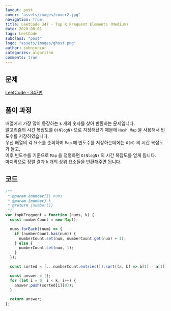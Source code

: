 ```yaml
---
layout: post
cover: "assets/images/cover2.jpg"
navigation: True
title: LeetCode 347 - Top K Frequent Elements (Medium)
date: 2020-08-01
tags: LeetCode
subclass: "post"
logo: "assets/images/ghost.png"
author: sohnjunior
categories: algorithm
comments: true
---
```


## 문제

[LeetCode - 347번](https://leetcode.com/problems/top-k-frequent-elements/)

## 풀이 과정

배열에서 가장 많이 등장하는 `k` 개의 숫자를 찾아 반환하는 문제입니다. <br>
알고리즘의 시간 복잡도를 `O(NlogN)` 으로 지정해놨기 때문에 `Hash Map` 을 사용해서 빈도수를 저장하였습니다. <br>
우선 배열의 각 요소를 순회하며 `Map` 에 빈도수를 저장하는데에는 `O(N)` 의 시간 복잡도가 들고, <br>
이후 빈도수를 기준으로 `Map` 을 정렬하면 `O(NlogN)` 의 시간 복잡도를 얻게 됩니다. <br>
마지막으로 정렬 결과 `k` 개의 상위 요소들을 반환해주면 됩니다. <br>

## 코드

```javascript
/**
 * @param {number[]} nums
 * @param {number} k
 * @return {number[]}
 */
var topKFrequent = function (nums, k) {
  const numberCount = new Map();

  nums.forEach((num) => {
    if (numberCount.has(num)) {
      numberCount.set(num, numberCount.get(num) + 1);
    } else {
      numberCount.set(num, 1);
    }
  });

  const sorted = [...numberCount.entries()].sort((a, b) => b[1] - a[1]);

  const answer = [];
  for (let i = 0; i < k; i++) {
    answer.push(sorted[i][0]);
  }

  return answer;
};
```
